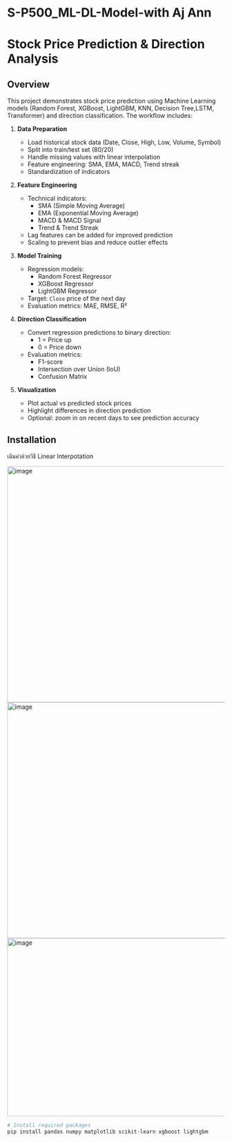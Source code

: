 # S-P500_ML-DL-Model-with Aj Ann 

# Stock Price Prediction & Direction Analysis

## Overview
This project demonstrates stock price prediction using Machine Learning models (Random Forest, XGBoost, LightGBM, KNN, Decision Tree,LSTM, Transformer) and direction classification. The workflow includes:

1. **Data Preparation**
   - Load historical stock data (Date, Close, High, Low, Volume, Symbol)
   - Split into train/test set (80/20)
   - Handle missing values with linear interpolation
   - Feature engineering: SMA, EMA, MACD, Trend streak
   - Standardization of indicators

2. **Feature Engineering**
   - Technical indicators:
     - SMA (Simple Moving Average)
     - EMA (Exponential Moving Average)
     - MACD & MACD Signal
     - Trend & Trend Streak
   - Lag features can be added for improved prediction
   - Scaling to prevent bias and reduce outlier effects

3. **Model Training**
   - Regression models:
     - Random Forest Regressor
     - XGBoost Regressor
     - LightGBM Regressor
   - Target: `Close` price of the next day
   - Evaluation metrics: MAE, RMSE, R²

4. **Direction Classification**
   - Convert regression predictions to binary direction:
     - 1 = Price up
     - 0 = Price down
   - Evaluation metrics:
     - F1-score
     - Intersection over Union (IoU)
     - Confusion Matrix

5. **Visualization**
   - Plot actual vs predicted stock prices
   - Highlight differences in direction prediction
   - Optional: zoom in on recent days to see prediction accuracy

## Installation


เติมค่าด้วยวิธี Linear Interpotation

<img width="1160" height="547" alt="image" src="https://github.com/user-attachments/assets/fb55fa7c-03ba-44b9-aaf2-53fa7d5bf707" />


<img width="1160" height="547" alt="image" src="https://github.com/user-attachments/assets/7a64e288-a371-4a1a-9802-bc9b9f995882" />


<img width="552" height="413" alt="image" src="https://github.com/user-attachments/assets/b0a790ae-c219-4722-88eb-87fdaa3a13c5" />



```bash
# Install required packages
pip install pandas numpy matplotlib scikit-learn xgboost lightgbm
